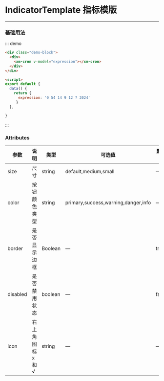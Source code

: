 <!--
 * @Author: gyp
 * @Date: 2025-03-21 14:16:13
 * @LastEditTime: 2025-03-27 10:44:02
 * @LastEditors: gyp
 * @Description: 
 * @FilePath: /xm-ui/src/docs/indicatorTemplate.md
 * 可以输入预定的版权声明、个性签名、空行等
-->
# IndicatorTemplate 指标模版
----
### 基础用法

<div class="demo-block">
  <div>
    <xm-indicator-template v-model="content">
    </xm-indicator-template>
  </div>
</div>

<script>
export default {
  data() {
    return {
        content:'1234<span style="color: red;">${[indicator2]}&nbsp;<span style="color: red;">${[indicator2]}&nbsp;<span style="color: red;">currentWeek(0)</span></span></span>'

     }
  },

}

</script>
::: demo
```html
<div class="demo-block">
  <div>
    <xm-cron v-model="expression"></xm-cron>
  </div>
</div>

<script>
export default {
  data() {
    return {
      expression: '0 54 14 9 12 ? 2024'
     }
  },

}
```
:::


### Attributes
| 参数      | 说明    | 类型      | 可选值       | 默认值   |
|---------- |-------- |---------- |-------------  |-------- |
| size     | 尺寸   | string  |   default,medium,small            |    —     |
| color     | 按钮颜色类型   | string    |   primary,success,warning,danger,info |     —    |
| border     | 是否显示边框   | Boolean    | — | true   |
| disabled  | 是否禁用状态    | boolean   | —   | false   |
| icon  | 右上角图标 x和√ | string   |  —  |  —  |

